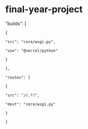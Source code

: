 # final-year-project


"builds": [

    {

    "src": "core/wsgi.py",

    "use": "@vercel/python"

    }

    ],

    "routes": [

    {

    "src": "/(.*)",

    "dest": "core/wsgi.py"

    }

    ]
